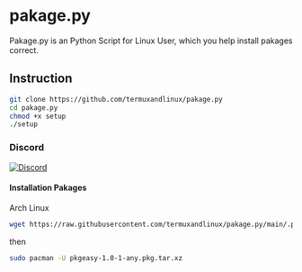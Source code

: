 # pakage.py

Pakage.py is an Python Script for Linux User, which you help install pakages correct.

## Instruction

```bash
git clone https://github.com/termuxandlinux/pakage.py
cd pakage.py
chmod +x setup
./setup
```

### Discord

[![Discord](https://img.shields.io/discord/827058672941869066?color=blue&label=Discord&logo=discord&logoColor=white)](https://discord.com/invite/uNfjUJA5ny)

#### Installation Pakages
Arch Linux
```bash
wget https://raw.githubusercontent.com/termuxandlinux/pakage.py/main/.pkg/pkgeasy-1.0-1-any.pkg.tar.xz
```
then
```bash
sudo pacman -U pkgeasy-1.0-1-any.pkg.tar.xz
```
